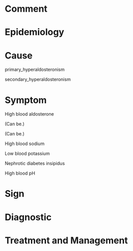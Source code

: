 # Comment

# Epidemiology

# Cause

primary_hyperaldosteronism

secondary_hyperaldosteronism

# Symptom

High blood aldosterone

(Can be.)

(Can be.)

High blood sodium

Low blood potassium

Nephrotic diabetes insipidus

High blood pH

# Sign

# Diagnostic

# Treatment and Management
